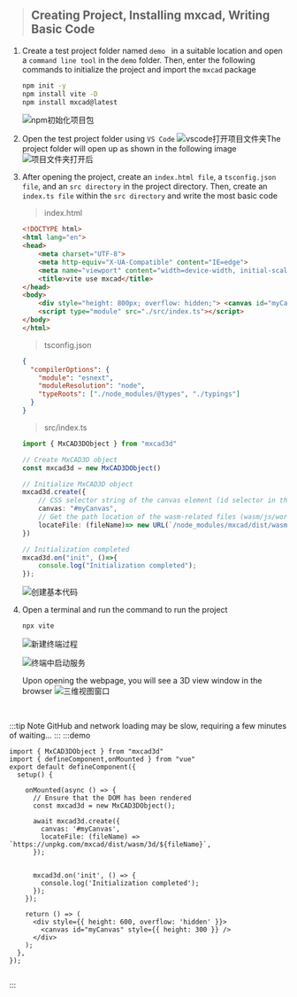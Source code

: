 > ## Creating Project, Installing mxcad, Writing Basic Code

1. Create a test project folder named `demo ` in a suitable location and open a `command line tool` in the `demo` folder. Then, enter the following commands to initialize the project and import the `mxcad` package

   ```sh
   npm init -y
   npm install vite -D
   npm install mxcad@latest
   ```

   ![npm初始化项目包](../../assets/images/快速入门/npm初始化项目包.jpg)


2. Open the test project folder using `VS Code`
   ![vscode打开项目文件夹](../../assets/images/快速入门/vscode打开项目文件夹.jpg)The project folder will open up as shown in the following image
   ![项目文件夹打开后](../../assets/images/快速入门/项目文件夹打开后.jpg)


3. After opening the project, create an `index.html file`, a `tsconfig.json file`, and an `src directory` in the project directory. Then, create an `index.ts file` within the `src directory` and write the most basic code

   > index.html

   ```html
   <!DOCTYPE html>
   <html lang="en">
   <head>
       <meta charset="UTF-8">
       <meta http-equiv="X-UA-Compatible" content="IE=edge">
       <meta name="viewport" content="width=device-width, initial-scale=1.0">
       <title>vite use mxcad</title>
   </head>
   <body>
       <div style="height: 800px; overflow: hidden;"> <canvas id="myCanvas"></canvas></div>
       <script type="module" src="./src/index.ts"></script>
   </body>
   </html>
   ```

   >tsconfig.json

   ```json
   {
     "compilerOptions": {
       "module": "esnext",
       "moduleResolution": "node",
       "typeRoots": ["./node_modules/@types", "./typings"]
     }
   }
   ```

   > src/index.ts

   ```typescript
   import { MxCAD3DObject } from "mxcad3d"

   // Create MxCAD3D object
   const mxcad3d = new MxCAD3DObject()

   // Initialize MxCAD3D object
   mxcad3d.create({
       // CSS selector string of the canvas element (id selector in the example), or the canvas element object
       canvas: "#myCanvas",
       // Get the path location of the wasm-related files (wasm/js/worker.js)
       locateFile: (fileName)=> new URL(`/node_modules/mxcad/dist/wasm/3d/${fileName}`, import.meta.url).href,
   })

   // Initialization completed
   mxcad3d.on("init", ()=>{
       console.log("Initialization completed");
   });
   ```


   ![创建基本代码](../../assets/images/快速入门/创建基本代码.jpg)

4. Open a terminal and run the command to run the project

   ```sh
   npx vite
   ```

   ![新建终端过程](../../assets/images/快速入门/新建终端过程.jpg)

   ![终端中启动服务](../../assets/images/快速入门/终端中启动服务.jpg)

   Upon opening the webpage, you will see a 3D view window in the browser
   ![三维视图窗口](../../assets/images/快速入门/三维视图窗口.jpg)

   ​

:::tip Note
GitHub and network loading may be slow, requiring a few minutes of waiting...
:::
:::demo

```tsx
import { MxCAD3DObject } from "mxcad3d"
import { defineComponent,onMounted } from "vue"
export default defineComponent({
  setup() {

    onMounted(async () => {
      // Ensure that the DOM has been rendered
      const mxcad3d = new MxCAD3DObject();
      
      await mxcad3d.create({
        canvas: '#myCanvas',
        locateFile: (fileName) => `https://unpkg.com/mxcad/dist/wasm/3d/${fileName}`,
      });
     
        
      mxcad3d.on('init', () => {
        console.log('Initialization completed');
      });
    });

    return () => (
      <div style={{ height: 600, overflow: 'hidden' }}>
        <canvas id="myCanvas" style={{ height: 300 }} />
      </div>
    );
  },
});


```
:::